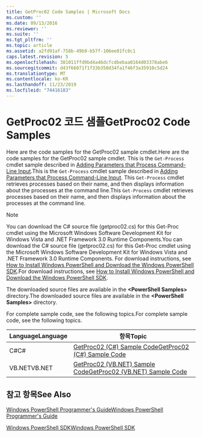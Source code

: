 ```yaml
---
title: GetProc02 Code Samples | Microsoft Docs
ms.custom: ''
ms.date: 09/13/2016
ms.reviewer: ''
ms.suite: ''
ms.tgt_pltfrm: ''
ms.topic: article
ms.assetid: a2fd91af-758b-49b9-b57f-106ee01fc8c1
caps.latest.revision: 5
ms.openlocfilehash: 381011ffd9bd4a46dcfcdbebaa0164d03378abe6
ms.sourcegitcommit: d43f66071f1f33b350d34fa1f46f3a35910c5d24
ms.translationtype: MT
ms.contentlocale: ko-KR
ms.lasthandoff: 11/23/2019
ms.locfileid: "74416183"
---
```

# <a name="getproc02-code-samples"></a><span data-ttu-id="56cea-102">GetProc02 코드 샘플</span><span class="sxs-lookup"><span data-stu-id="56cea-102">GetProc02 Code Samples</span></span>

<span data-ttu-id="56cea-103">Here are the code samples for the GetProc02 sample cmdlet.</span><span class="sxs-lookup"><span data-stu-id="56cea-103">Here are the code samples for the GetProc02 sample cmdlet.</span></span> <span data-ttu-id="56cea-104">This is the `Get-Process` cmdlet sample described in [Adding Parameters that Process Command-Line Input](../cmdlet/adding-parameters-that-process-command-line-input.md).</span><span class="sxs-lookup"><span data-stu-id="56cea-104">This is the `Get-Process` cmdlet sample described in [Adding Parameters that Process Command-Line Input](../cmdlet/adding-parameters-that-process-command-line-input.md).</span></span> <span data-ttu-id="56cea-105">This `Get-Process` cmdlet retrieves processes based on their name, and then displays information about the processes at the command line.</span><span class="sxs-lookup"><span data-stu-id="56cea-105">This `Get-Process` cmdlet retrieves processes based on their name, and then displays information about the processes at the command line.</span></span>

> [!NOTE]
> <span data-ttu-id="56cea-106">You can download the C# source file (getproc02.cs) for this Get-Proc cmdlet using the Microsoft Windows Software Development Kit for Windows Vista and .NET Framework 3.0 Runtime Components.</span><span class="sxs-lookup"><span data-stu-id="56cea-106">You can download the C# source file (getproc02.cs) for this Get-Proc cmdlet using the Microsoft Windows Software Development Kit for Windows Vista and .NET Framework 3.0 Runtime Components.</span></span> <span data-ttu-id="56cea-107">For download instructions, see [How to Install Windows PowerShell and Download the Windows PowerShell SDK](/powershell/scripting/developer/installing-the-windows-powershell-sdk).</span><span class="sxs-lookup"><span data-stu-id="56cea-107">For download instructions, see [How to Install Windows PowerShell and Download the Windows PowerShell SDK](/powershell/scripting/developer/installing-the-windows-powershell-sdk).</span></span>
>
> <span data-ttu-id="56cea-108">The downloaded source files are available in the **\<PowerShell Samples>** directory.</span><span class="sxs-lookup"><span data-stu-id="56cea-108">The downloaded source files are available in the **\<PowerShell Samples>** directory.</span></span>

<span data-ttu-id="56cea-109">For complete sample code, see the following topics.</span><span class="sxs-lookup"><span data-stu-id="56cea-109">For complete sample code, see the following topics.</span></span>

|<span data-ttu-id="56cea-110">Language</span><span class="sxs-lookup"><span data-stu-id="56cea-110">Language</span></span>|<span data-ttu-id="56cea-111">항목</span><span class="sxs-lookup"><span data-stu-id="56cea-111">Topic</span></span>|
|--------------|-----------|
|<span data-ttu-id="56cea-112">C#</span><span class="sxs-lookup"><span data-stu-id="56cea-112">C#</span></span>|[<span data-ttu-id="56cea-113">GetProc02 (C#) Sample Code</span><span class="sxs-lookup"><span data-stu-id="56cea-113">GetProc02 (C#) Sample Code</span></span>](./getproc02-csharp-sample-code.md)|
|<span data-ttu-id="56cea-114">VB.NET</span><span class="sxs-lookup"><span data-stu-id="56cea-114">VB.NET</span></span>|[<span data-ttu-id="56cea-115">GetProc02 (VB.NET) Sample Code</span><span class="sxs-lookup"><span data-stu-id="56cea-115">GetProc02 (VB.NET) Sample Code</span></span>](./getproc02-vb-net-sample-code.md)|

## <a name="see-also"></a><span data-ttu-id="56cea-116">참고 항목</span><span class="sxs-lookup"><span data-stu-id="56cea-116">See Also</span></span>

[<span data-ttu-id="56cea-117">Windows PowerShell Programmer's Guide</span><span class="sxs-lookup"><span data-stu-id="56cea-117">Windows PowerShell Programmer's Guide</span></span>](./windows-powershell-programmer-s-guide.md)

[<span data-ttu-id="56cea-118">Windows PowerShell SDK</span><span class="sxs-lookup"><span data-stu-id="56cea-118">Windows PowerShell SDK</span></span>](../windows-powershell-reference.md)
